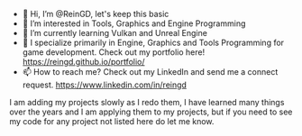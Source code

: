 - 👋 Hi, I’m @ReinGD, let's keep this basic 
- 👀 I’m interested in Tools, Graphics and Engine Programming 
- 🌱 I’m currently learning Vulkan and Unreal Engine
- 💞️ I specialize primarily in Engine, Graphics and Tools Programming for game development. Check out my portfolio here! https://reingd.github.io/portfolio/
- 📫 How to reach me? Check out my LinkedIn and send me a connect request. https://www.linkedin.com/in/reingd

I am adding my projects slowly as I redo them, I have learned many things over the years and I am applying them to my projects, but if you need to see my code for any project not listed here do let me know.

<!---
ReinGD/ReinGD is a ✨ special ✨ repository because its `README.md` (this file) appears on your GitHub profile.
You can click the Preview link to take a look at your changes.
--->
